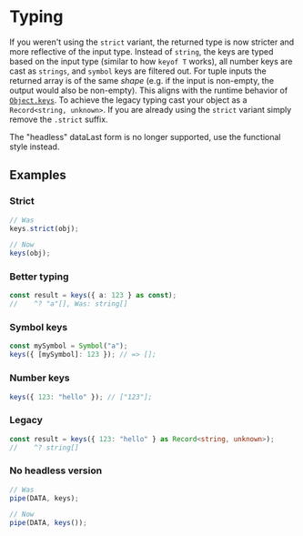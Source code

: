 # Typing

If you weren't using the `strict` variant, the returned type is now stricter and
more reflective of the input type. Instead of `string`, the keys are typed based
on the input type (similar to how `keyof T` works), all number keys are cast
as `strings`, and `symbol` keys are filtered out. For tuple inputs the returned
array is of the same _shape_ (e.g. if the input is non-empty, the output would
also be non-empty). This aligns with the runtime behavior of [`Object.keys`](https://developer.mozilla.org/en-US/docs/Web/JavaScript/Reference/Global_Objects/Object/keys).
To achieve the legacy typing cast your object as a `Record<string, unknown>`.
If you are already using the `strict` variant simply remove the `.strict`
suffix.

The "headless" dataLast form is no longer supported, use the functional style
instead.

## Examples

### Strict

```ts
// Was
keys.strict(obj);

// Now
keys(obj);
```

### Better typing

```ts
const result = keys({ a: 123 } as const);
//    ^? "a"[], Was: string[]
```

### Symbol keys

```ts
const mySymbol = Symbol("a");
keys({ [mySymbol]: 123 }); // => [];
```

### Number keys

```ts
keys({ 123: "hello" }); // ["123"];
```

### Legacy

```ts
const result = keys({ 123: "hello" } as Record<string, unknown>);
//    ^? string[]
```

### No headless version

```ts
// Was
pipe(DATA, keys);

// Now
pipe(DATA, keys());
```
